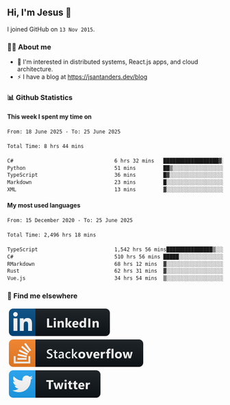 ## Hi, I'm Jesus 👋

I joined GitHub on `13 Nov 2015`.

<!-- Talking about you -->

### 👨‍💻 About me

- 👦 I'm interested in distributed systems, React.js apps, and cloud architecture.
- ⚡️ I have a blog at <https://jsantanders.dev/blog>

### 📊 Github Statistics

#### This week I spent my time on

<!--START_SECTION:weekly-->

```txt
From: 18 June 2025 - To: 25 June 2025

Total Time: 8 hrs 44 mins

C#                                 6 hrs 32 mins   ██████████████████▓░░░░░░   74.74 %
Python                             51 mins         ██▒░░░░░░░░░░░░░░░░░░░░░░   09.85 %
TypeScript                         36 mins         █▓░░░░░░░░░░░░░░░░░░░░░░░   06.95 %
Markdown                           23 mins         █░░░░░░░░░░░░░░░░░░░░░░░░   04.44 %
XML                                13 mins         ▓░░░░░░░░░░░░░░░░░░░░░░░░   02.62 %
```

<!--END_SECTION:weekly-->

#### My most used languages

<!--START_SECTION:alltime-->

```txt
From: 15 December 2020 - To: 25 June 2025

Total Time: 2,496 hrs 18 mins

TypeScript                         1,542 hrs 56 mins███████████████▒░░░░░░░░░   61.81 %
C#                                 510 hrs 56 mins █████░░░░░░░░░░░░░░░░░░░░   20.47 %
RMarkdown                          68 hrs 12 mins  ▓░░░░░░░░░░░░░░░░░░░░░░░░   02.73 %
Rust                               62 hrs 31 mins  ▓░░░░░░░░░░░░░░░░░░░░░░░░   02.50 %
Vue.js                             34 hrs 54 mins  ▒░░░░░░░░░░░░░░░░░░░░░░░░   01.40 %
```

<!--END_SECTION:alltime-->

### 📢 Find me elsewhere

<p>
  <a target="_blank" href="https://linkedin.com/in/jsantanders">
    <img src="https://github.com/jsantanders/jsantanders/blob/master/img/linkedin.svg" alt="LinkedIn" style="vertical-align:top; margin:4px">
  </a>
  
  <a target="_blank" href="https://stackoverflow.com/users/7318331/jesus-santander">
    <img src="https://github.com/jsantanders/jsantanders/blob/master/img/stackoverflow.svg" alt="StackOverflow" style="vertical-align:top; margin:4px">
  </a>
  
  <a target="_blank" href="http://twitter.com/jsantanders">
    <img src="https://github.com/jsantanders/jsantanders/blob/master/img/twitter.svg" alt="Twitter" style="vertical-align:top; margin:4px">
  </a>
</p>
